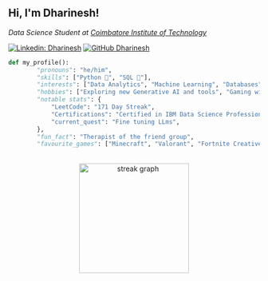<h2> Hi, I'm Dharinesh! </h2> 
<p><em>Data Science Student at <a href="https://www.cit.edu.in/">Coimbatore Institute of Technology</a>     
</em></p>             
                             
[![Linkedin: Dharinesh](https://img.shields.io/badge/-Dharinesh-blue?style=flat-square&logo=Linkedin&logoColor=white&link=https://www.linkedin.com/in/thaianebraga/)](https://www.linkedin.com/in/dharinesh/)
[![GitHub Dharinesh](https://img.shields.io/github/followers/Dharinesh?label=follow&style=social)](https://github.com/Dharinesh)
  
```python    
def my_profile():
        "pronouns": "he/him",
        "skills": ["Python 🐍", "SQL 💾"],
        "interests": ["Data Analytics", "Machine Learning", "Databases", "LLMs"],
        "hobbies": ["Exploring new Generative AI and tools", "Gaming with the homies", "Cars"],
        "notable stats": {
            "LeetCode": "171 Day Streak",
            "Certifications": "Certified in IBM Data Science Professional 🌟", 
            "current_quest": "Fine tuning LLms",
        },
        "fun_fact": "Therapist of the friend group",
        "favourite_games": ["Minecraft", "Valorant", "Fortnite Creative"],
```
 
<br>

<div align="center">
  <img src="https://streak-stats.demolab.com?user=Dharinesh&locale=en&mode=daily&theme=dark&hide_border=false&border_radius=5&order=3" height="220" alt="streak graph"  />
</div>

